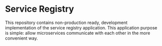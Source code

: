 # Service Registry

This repository contains non-production ready, development implementation
of the service registry application.
This application purpose is simple: allow microservices communicate with each other
in the more convenient way.
